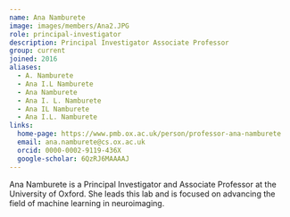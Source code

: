 ```yaml
---
name: Ana Namburete
image: images/members/Ana2.JPG
role: principal-investigator
description: Principal Investigator Associate Professor
group: current
joined: 2016
aliases:
  - A. Namburete
  - Ana I.L Namburete
  - Ana Namburete
  - Ana I. L. Namburete
  - Ana IL Namburete
  - Ana I.L. Namburete
links:
  home-page: https://www.pmb.ox.ac.uk/person/professor-ana-namburete
  email: ana.namburete@cs.ox.ac.uk
  orcid: 0000-0002-9119-436X
  google-scholar: 6QzRJ6MAAAAJ
---
```


Ana Namburete is a Principal Investigator and Associate Professor at the University of Oxford. She leads this lab and is focused on advancing the field of machine learning in neuroimaging.
